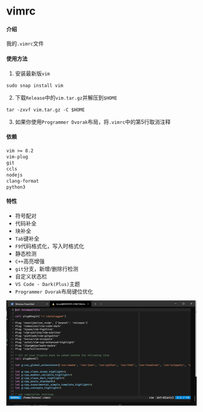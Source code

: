 # vimrc

#### 介绍
我的`.vimrc`文件

#### 使用方法
1. 安装最新版`vim`
```
sudo snap install vim
```
2. 下载`Release`中的`vim.tar.gz`并解压到`$HOME`
```
tar -zxvf vim.tar.gz -C $HOME
```
3. 如果你使用`Programmer Dvorak`布局，将`.vimrc`中的第5行取消注释

#### 依赖
```
vim >= 8.2
vim-plug
git
ccls
nodejs
clang-format
python3
```

#### 特性
* 符号配对
* 代码补全
* 块补全
* `Tab`键补全
* `F9`代码格式化，写入时格式化
* 静态检测
* `C++`高亮增强
* `git`分支，新增/删除行检测
* 自定义状态栏
* `VS Code - Dark(Plus)`主题
* `Programmer Dvorak`布局键位优化

![preview](./preview.png)
